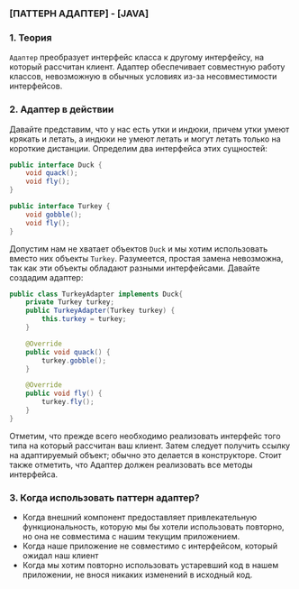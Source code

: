 ### [ПАТТЕРН АДАПТЕР] - [JAVA]
### 1. Теория
`Адаптер` преобразует интерфейс класса к другому интерфейсу, на который рассчитан клиент.
Адаптер обеспечивает совместную работу классов, невозможную в обычных условиях из-за 
несовместимости интерфейсов.
### 2. Адаптер в действии
Давайте представим, что у нас есть утки и индюки, причем утки умеют крякать и летать, а индюки
не умеют летать и могут летать только на короткие дистанции. Определим два интерфейса этих сущностей:
```java
public interface Duck {
    void quack();
    void fly();
}
```
```java
public interface Turkey {
    void gobble();
    void fly();
}
```
Допустим нам не хватает объектов `Duck` и мы хотим использовать вместо них объекты `Turkey`.
Разумеется, простая замена невозможна, так как эти объекты обладают разными интерфейсами. Давайте
создадим адаптер:
```java
public class TurkeyAdapter implements Duck{
    private Turkey turkey;
    public TurkeyAdapter(Turkey turkey) {
        this.turkey = turkey;
    }

    @Override
    public void quack() {
        turkey.gobble();
    }

    @Override
    public void fly() {
        turkey.fly();
    }
}
```
Отметим, что прежде всего необходимо реализовать интерфейс того типа на который рассчитан ваш 
клиент. Затем следует получить ссылку на адаптируемый объект; обычно это делается в конструкторе.
Стоит также отметить, что Адаптер должен реализовать все методы интерфейса.
### 3. Когда использовать паттерн адаптер?
* Когда внешний компонент предоставляет привлекательную функциональность, которую мы бы хотели
использовать повторно, но она не совместима с нашим текущим приложением.
* Когда наше приложение не совместимо с интерфейсом, который ожидал наш клиент
* Когда мы хотим повторно использовать устаревший код в нашем приложении, не внося никаких
изменений в исходный код.